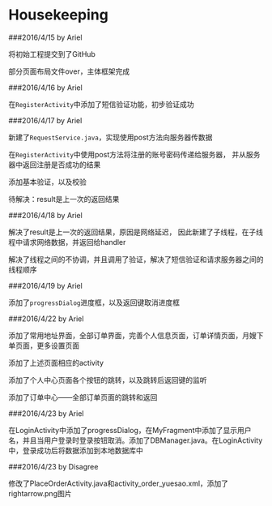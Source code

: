 ﻿# Housekeeping

###2016/4/15  by Ariel

将初始工程提交到了GitHub

部分页面布局文件over，主体框架完成

###2016/4/16  by Ariel

在`RegisterActivity`中添加了短信验证功能，初步验证成功

###2016/4/17  by Ariel

新建了`RequestService.java`，实现使用post方法向服务器传数据

在`RegisterActivity`中使用post方法将注册的账号密码传递给服务器，
并从服务器中返回注册是否成功的结果

添加基本验证，以及校验

待解决：result是上一次的返回结果

###2016/4/18  by Ariel

解决了result是上一次的返回结果，原因是网络延迟，
因此新建了子线程，在子线程中请求网络数据，并返回给handler

解决了线程之间的不协调，并且调用了验证，解决了短信验证和请求服务器之间的线程顺序

###2016/4/19  by Ariel

添加了`progressDialog`进度框，以及返回键取消进度框

###2016/4/22 by Ariel

添加了常用地址界面，全部订单界面，完善个人信息页面，订单详情页面，月嫂下单页面，更多设置页面

添加了上述页面相应的activity

添加了个人中心页面各个按钮的跳转，以及跳转后返回键的监听

添加了订单中心——全部订单页面的跳转和返回

###2016/4/23 by Ariel

在LoginActivity中添加了progressDialog，在MyFragment中添加了显示用户名，并且当用户登录时登录按钮取消。添加了DBManager.java。在LoginActivity中，登录成功后将数据添加到本地数据库中

###2016/4/23 by Disagree

修改了PlaceOrderActivity.java和activity_order_yuesao.xml，添加了rightarrow.png图片
